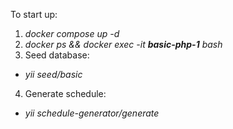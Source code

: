 To start up:
1. _docker compose up -d_
2. _docker ps && docker exec -it **basic-php-1** bash_
3. Seed database: 
- _yii seed/basic_ 
4. Generate schedule: 
- _yii schedule-generator/generate_
